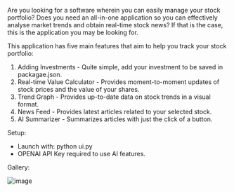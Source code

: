 Are you looking for a software wherein you can easily manage your stock portfolio? Does you need an all-in-one application so you can effectively analyse market trends and obtain real-time stock news?
If that is the case, this is the application you may be looking for.

This application has five main features that aim to help you track your stock portfolio:
1. Adding Investments - Quite simple, add your investment to be saved in packagae.json.
2. Real-time Value Calculator - Provides moment-to-moment updates of stock prices and the value of your shares.
3. Trend Graph - Provides up-to-date data on stock trends in a visual format.
4. News Feed - Provides latest articles related to your selected stock.
5. AI Summarizer - Summarizes articles with just the click of a button.

Setup:
- Launch with: python ui.py
- OPENAI API Key required to use AI features.

Gallery:

![image](https://github.com/user-attachments/assets/790448a0-e3f4-41af-9f3f-c5752892814c)
